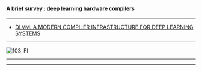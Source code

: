 #### A brief survey : deep learning hardware compilers

-------------

- [DLVM: A MODERN COMPILER INFRASTRUCTURE FOR
DEEP LEARNING SYSTEMS](https://arxiv.org/pdf/1711.03016.pdf)


-----------

![103_FI](https://simplecore.intel.com/ai/wp-content/uploads/sites/69/103_FI.png)

---------
---------------
